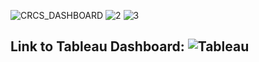 ![CRCS_DASHBOARD](https://github.com/ISHA-2112/ISHA-2112.github.io/assets/89999331/649277ff-0c72-4bcb-ba2a-4b746ecbb347)
![2](https://github.com/ISHA-2112/ISHA-2112.github.io/assets/89999331/ec7e9d01-cb71-4f86-97c9-055dd4a5389a)
![3](https://github.com/ISHA-2112/ISHA-2112.github.io/assets/89999331/466e4ffd-ced4-4554-8631-14fa37e37e80)  
## Link to Tableau Dashboard: ![Tableau](https://public.tableau.com/views/Isha_Desai_CRCS_Dashboard/Dashboard2?:language=en-US&:display_count=n&:origin=viz_share_link)


